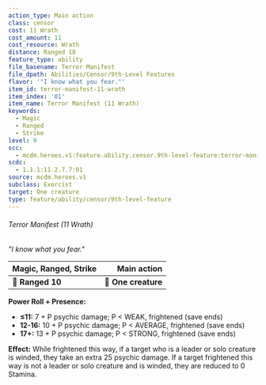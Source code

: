 ```yaml
---
action_type: Main action
class: censor
cost: 11 Wrath
cost_amount: 11
cost_resource: Wrath
distance: Ranged 10
feature_type: ability
file_basename: Terror Manifest
file_dpath: Abilities/Censor/9th-Level Features
flavor: '"I know what you fear."'
item_id: terror-manifest-11-wrath
item_index: '01'
item_name: Terror Manifest (11 Wrath)
keywords:
  - Magic
  - Ranged
  - Strike
level: 9
scc:
  - mcdm.heroes.v1:feature.ability.censor.9th-level-feature:terror-manifest-11-wrath
scdc:
  - 1.1.1:11.2.7.7:01
source: mcdm.heroes.v1
subclass: Exorcist
target: One creature
type: feature/ability/censor/9th-level-feature
---
```


###### Terror Manifest (11 Wrath)

*"I know what you fear."*

| **Magic, Ranged, Strike** |     **Main action** |
| ------------------------- | ------------------: |
| **📏 Ranged 10**          | **🎯 One creature** |

**Power Roll + Presence:**

- **≤11:** 7 + P psychic damage; P < WEAK, frightened (save ends)
- **12-16:** 10 + P psychic damage; P < AVERAGE, frightened (save ends)
- **17+:** 13 + P psychic damage; P < STRONG, frightened (save ends)

**Effect:** While frightened this way, if a target who is a leader or solo creature is winded, they take an extra 25 psychic damage. If a target frightened this way is not a leader or solo creature and is winded, they are reduced to 0 Stamina.
